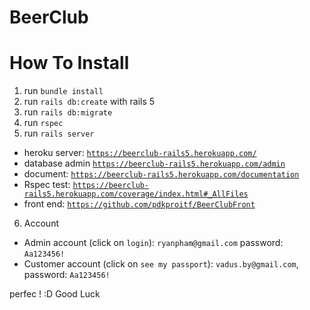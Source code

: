 # BeerClub

# How To Install
1. run `bundle install`
2. run `rails db:create` with rails 5
3. run `rails db:migrate`
4. run `rspec`
5. run `rails server`


- heroku server: [`https://beerclub-rails5.herokuapp.com/`](https://beerclub-rails5.herokuapp.com/)
- database admin [`https://beerclub-rails5.herokuapp.com/admin`](https://beerclub-rails5.herokuapp.com/admin)
- document: [`https://beerclub-rails5.herokuapp.com/documentation`](https://beerclub-rails5.herokuapp.com/documentation)
- Rspec test: [`https://beerclub-rails5.herokuapp.com/coverage/index.html#_AllFiles`](https://beerclub-rails5.herokuapp.com/coverage/index.html#_AllFiles)
- front end: [`https://github.com/pdkproitf/BeerClubFront`](https://github.com/pdkproitf/BeerClubFront)

6. Account
- Admin account (click on `login`): `ryanpham@gmail.com` password: `Aa123456!`
- Customer account (click on `see my passport`): `vadus.by@gmail.com`, password: `Aa123456!`


perfec ! :D 
Good Luck
